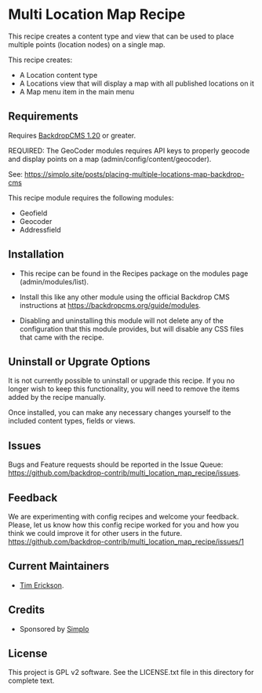 Multi Location Map Recipe
======================

This recipe creates a content type and view that can be used to place 
multiple points (location nodes) on a single map.

This recipe creates:

* A Location content type
* A Locations view that will display a map with all published locations on it
* A Map menu item in the main menu

Requirements
------------

Requires [BackdropCMS 1.20](https://github.com/backdrop/backdrop/releases/tag/1.20.0) or greater.

REQUIRED: The GeoCoder modules requires API keys to properly geocode
and display points on a map (admin/config/content/geocoder). 

See: https://simplo.site/posts/placing-multiple-locations-map-backdrop-cms 

This recipe module requires the following modules:

* Geofield
* Geocoder
* Addressfield

Installation
------------

- This recipe can be found in the Recipes package on the modules 
  page (admin/modules/list).

- Install this like any other module using the official Backdrop CMS 
  instructions at https://backdropcms.org/guide/modules.

- Disabling and uninstalling this module will not delete any of the 
  configuration that this module provides, but will disable any CSS
  files that came with the recipe.

Uninstall or Upgrate Options
----------------------------

It is not currently possible to uninstall or upgrade this recipe.
If you no longer wish to keep this functionality, you will need 
to remove the items added by the recipe manually.

Once installed, you can make any necessary changes yourself to
the included content types, fields or views.


Issues
------

Bugs and Feature requests should be reported in the Issue Queue:
https://github.com/backdrop-contrib/multi_location_map_recipe/issues.

Feedback
--------

We are experimenting with config recipes and welcome your feedback. Please,
let us know how this config recipe worked for you and how you think we 
could improve it for other users in the future. 
https://github.com/backdrop-contrib/multi_location_map_recipe/issues/1

Current Maintainers
-------------------

- [Tim Erickson](https://github.com/stpaultim).

Credits
-------

- Sponsored by [Simplo](https://www.simplo.site)

License
-------

This project is GPL v2 software. 
See the LICENSE.txt file in this directory for complete text.


